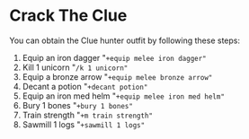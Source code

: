 # Crack The Clue

You can obtain the Clue hunter outfit by following these steps:

1. Equip an iron dagger "`+equip melee iron dagger"`
2. Kill 1 unicorn "`/k 1 unicorn"`
3. Equip a bronze arrow "`+equip melee bronze arrow"`
4. Decant a potion "`+decant potion"`
5. Equip an iron med helm "`+equip melee iron med helm"`
6. Bury 1 bones "`+bury 1 bones"`
7. Train strength "`+m train strength"`
8. Sawmill 1 logs "`+sawmill 1 logs"`
